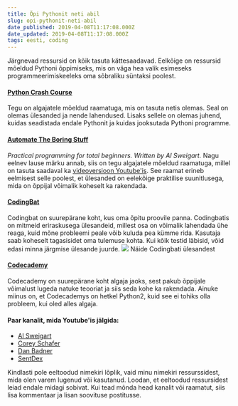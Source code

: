 ```yaml
---
title: Õpi Pythonit neti abil
slug: opi-pythonit-neti-abil
date_published: 2019-04-08T11:17:08.000Z
date_updated: 2019-04-08T11:17:08.000Z
tags: eesti, coding
---
```


Järgnevad ressursid on kõik tasuta kättesaadavad. Eelkõige on ressursid mõeldud Pythoni õppimiseks, mis on väga hea valik esimeseks programmeerimiskeeleks oma sõbraliku süntaksi poolest.

#### [Python Crash Course](https://ehmatthes.github.io/pcc/)

Tegu on algajatele mõeldud raamatuga, mis on tasuta netis olemas. Seal on olemas ülesanded ja nende lahendused. Lisaks sellele on olemas juhend, kuidas seadistada endale Pythonit ja kuidas jooksutada Pythoni programme.

#### [Automate The Boring Stuff](https://automatetheboringstuff.com/)

*Practical programming for total beginners. Written by Al Sweigart.*
Nagu eelnev lause märku annab, siis on tegu algajatele mõeldud raamatuga, millel on tasuta saadaval ka [videoversioon Youtube'is](https://www.youtube.com/watch?v=1F_OgqRuSdI&amp;list=PLGoJzB271_7r-iLYuEHEPJ5pSIYxXjJEn). See raamat erineb eelmisest selle poolest, et ülesanded on eelekõige praktilise suunitlusega, mida on õppijal võimalik koheselt ka rakendada.

#### [CodingBat](https://codingbat.com/python)

Codingbat on suurepärane koht, kus oma õpitu proovile panna. Codingbatis on mitmeid eriraskusega ülesandeid, millest osa on võimalik lahendada ühe reaga, kuid mõne probleemi peale võib kuluda pea kümme rida. Kasutaja saab koheselt tagasisidet oma tulemuse kohta. Kui kõik testid läbisid, võid edasi minna järgmise ülesande juurde.
![](http://localhost:8888/wp-content/uploads/2018/10/image.png)
Näide Codingbati ülesandest

#### [Codecademy](https://www.codecademy.com/)

Codecademy on suurepärane koht algaja jaoks, sest pakub õppijale võimalust lugeda natuke teooriat ja siis seda kohe ka rakendada. Ainuke miinus on, et Codecademys on hetkel Python2, kuid see ei tohiks olla probleem, kui oled alles algaja.

#### Paar kanalit, mida Youtube'is jälgida:

- [Al Sweigart](https://www.youtube.com/user/Albert10110)
- [Corey Schafer](https://www.youtube.com/channel/UCCezIgC97PvUuR4_gbFUs5g)
- [Dan Badner](https://www.youtube.com/channel/UCI0vQvr9aFn27yR6Ej6n5UA)
- [SentDex](https://www.youtube.com/user/sentdex)

Kindlasti pole eeltoodud nimekiri lõplik, vaid minu nimekiri ressurssidest, mida olen varem lugenud või kasutanud. Loodan, et eeltoodud ressursidest leiad endale midagi sobivat. Kui tead mõnda head kanalit või raamatut, siis lisa kommentaar ja lisan soovituse postitusse.
